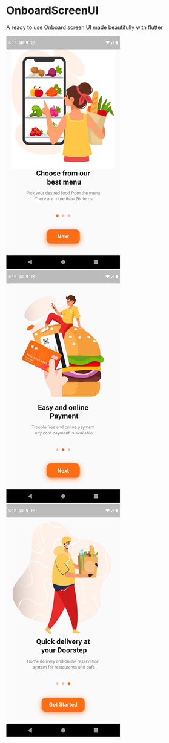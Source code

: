 # OnboardScreenUI

A ready to use Onboard screen UI made beautifully with flutter

![Screenshot](Screenshot_1602686558.png) ![Screenshot](Screenshot_1602686561.png) ![Screenshot](Screenshot_1602686564.png)
